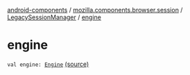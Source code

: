 [android-components](../../index.md) / [mozilla.components.browser.session](../index.md) / [LegacySessionManager](index.md) / [engine](./engine.md)

# engine

`val engine: `[`Engine`](../../mozilla.components.concept.engine/-engine/index.md) [(source)](https://github.com/mozilla-mobile/android-components/blob/master/components/browser/session/src/main/java/mozilla/components/browser/session/LegacySessionManager.kt#L22)